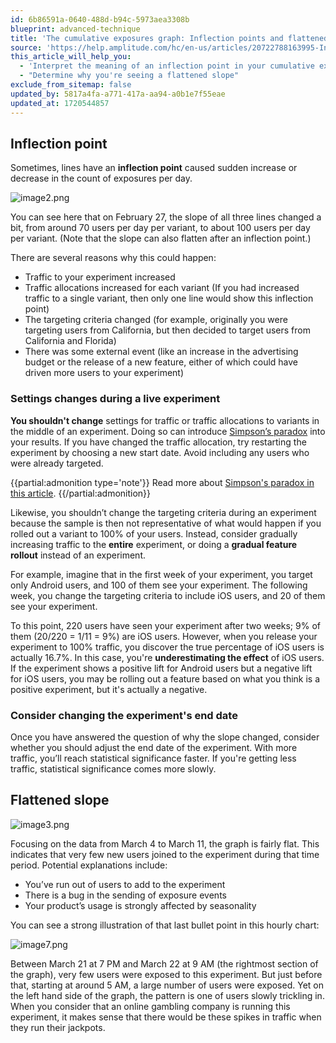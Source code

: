 ```yaml
---
id: 6b86591a-0640-488d-b94c-5973aea3308b
blueprint: advanced-technique
title: 'The cumulative exposures graph: Inflection points and flattened slopes'
source: 'https://help.amplitude.com/hc/en-us/articles/20722788163995-Interpret-the-cumulative-exposures-graph-Inflection-points-and-flattened-slopes'
this_article_will_help_you:
  - 'Interpret the meaning of an inflection point in your cumulative exposures graph'
  - "Determine why you're seeing a flattened slope"
exclude_from_sitemap: false
updated_by: 5817a4fa-a771-417a-aa94-a0b1e7f55eae
updated_at: 1720544857
---
```

## Inflection point

Sometimes, lines have an **inflection point** caused sudden increase or decrease in the count of exposures per day.

![image2.png](/docs/output/img/advanced-techniques/cumulative-exposures-inflection-1.png)

You can see here that on February 27, the slope of all three lines changed a bit, from around 70 users per day per variant, to about 100 users per day per variant. (Note that the slope can also flatten after an inflection point.)

There are several reasons why this could happen:

* Traffic to your experiment increased
* Traffic allocations increased for each variant (If you had increased traffic to a single variant, then only one line would show this inflection point)
* The targeting criteria changed (for example, originally you were targeting users from California, but then decided to target users from California and Florida)
* There was some external event (like an increase in the advertising budget or the release of a new feature, either of which could have driven more users to your experiment)

### Settings changes during a live experiment

**You shouldn't change** settings for traffic or traffic allocations to variants in the middle of an experiment. Doing so can introduce [Simpson’s paradox](https://en.wikipedia.org/wiki/Simpson's_paradox) into your results. If you have changed the traffic allocation, try restarting the experiment by choosing a new start date. Avoid including any users who were already targeted.

{{partial:admonition type='note'}}
 Read more about [Simpson's paradox in this article](https://www.exp-platform.com/Documents/2009-ExPpitfalls.pdf).
{{/partial:admonition}}

Likewise, you shouldn’t change the targeting criteria during an experiment because the sample is then not representative of what would happen if you rolled out a variant to 100% of your users. Instead, consider gradually increasing traffic to the **entire** experiment, or doing a **gradual feature rollout** instead of an experiment.

For example, imagine that in the first week of your experiment, you target only Android users, and 100 of them see your experiment. The following week, you change the targeting criteria to include iOS users, and 20 of them see your experiment. 

To this point, 220 users have seen your experiment after two weeks; 9% of them (20/220 = 1/11 = 9%) are iOS users. However, when you release your experiment to 100% traffic, you discover the true percentage of iOS users is actually 16.7%. In this case, you're **underestimating the effect** of iOS users. If the experiment shows a positive lift for Android users but a negative lift for iOS users, you may be rolling out a feature based on what you think is a positive experiment, but it's actually a negative.

### Consider changing the experiment's end date

Once you have answered the question of why the slope changed, consider whether you should adjust the end date of the experiment. With more traffic, you’ll reach statistical significance faster. If you're getting less traffic, statistical significance comes more slowly.

## Flattened slope

![image3.png](/docs/output/img/advanced-techniques/cumulative-exposures-inflection-2.png)  

Focusing on the data from March 4 to March 11, the graph is fairly flat. This indicates that very few new users joined to the experiment during that time period. Potential explanations include:

* You’ve run out of users to add to the experiment
* There is a bug in the sending of exposure events
* Your product’s usage is strongly affected by seasonality

You can see a strong illustration of that last bullet point in this hourly chart:

![image7.png](/docs/output/img/advanced-techniques/image7-png.png)

Between March 21 at 7 PM and March 22 at 9 AM (the rightmost section of the graph), very few users were exposed to this experiment. But just before that, starting at around 5 AM, a large number of users were exposed. Yet on the left hand side of the graph, the pattern is one of users slowly trickling in. When you consider that an online gambling company is running this experiment, it makes sense that there would be these spikes in traffic when they run their jackpots.